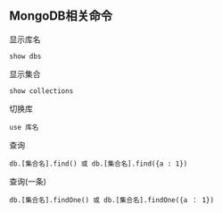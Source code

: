 ## MongoDB相关命令

显示库名

    show dbs

显示集合

    show collections

切换库

    use 库名

查询

    db.[集合名].find() 或 db.[集合名].find({a : 1})

查询(一条)
    
    db.[集合名].findOne() 或 db.[集合名].findOne({a ： 1})
